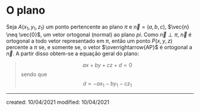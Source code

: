 # O plano
Seja $A(x_1,y_1,z_1)$ um ponto pertencente ao plano $\pi$ e $\vec{n}=(a,b,c)$, $\vec{n} \neq \vec{0}$, um vetor ortogonal (normal) ao plano $pi$. Como $\vec{n} \perp \pi$, $\vec{n}$ é ortogonal a todo vetor representado em $\pi$, então um ponto $P(x,y,z)$ percente a $\pi$ se, e somente se, o vetor $\overrightarrow{AP}$ é ortogonal a $\vec{n}$. A partir disso obtem-se a equação geral do plano:

>$$
  ax+by+cz+d=0
>$$
>sendo que
>$$
  d = -ax_1 -by_1 - cz_1
>$$


---

created: 10/04/2021
modified: 10/04/2021

